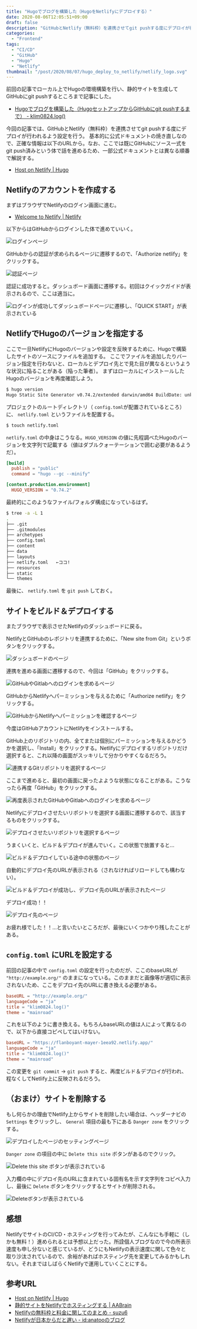 ```yaml
---
title: "Hugoでブログを構築した（HugoをNetlifyにデプロイする）"
date: 2020-08-06T12:05:51+09:00
draft: false
description: "GitHubとNetlify（無料枠）を連携させてgit pushする度にデプロイが行われるよう設定を行う。"
categories:
  - "Frontend"
tags:
  - "CI/CD"
  - "GitHub"
  - "Hugo"
  - "Netlify"
thumbnail: "/post/2020/08/07/hugo_deploy_to_netlify/netlify_logo.svg"
---
```


前回の記事でローカル上でHugoの環境構築を行い、静的サイトを生成してGitHubにgit pushするところまで記事にした。

- [Hugoでブログを構築した（HugoセットアップからGitHubにgit pushするまで） - klim0824.log()]( https://blog.klim0824.dev/post/2020/08/01/hugo_setup/ )

今回の記事では、GitHubとNetlify（無料枠）を連携させてgit pushする度にデプロイが行われるよう設定を行う。
基本的に公式ドキュメントの焼き直しなので、正確な情報は以下のURLから。なお、ここでは既にGitHubにソース一式をgit push済みという体で話を進めるため、一部公式ドキュメントとは異なる順番で解説する。


- [Host on Netlify | Hugo]( https://gohugo.io/hosting-and-deployment/hosting-on-netlify/ )

## Netlifyのアカウントを作成する

まずはブラウザでNetlifyのログイン画面に進む。

- [Welcome to Netlify | Netlify]( https://app.netlify.com/ )

以下からはGitHubからログインした体で進めていいく。

![ログインページ](./img/create_a_netlify_account/1.png)

GitHubからの認証が求められるページに遷移するので、「Authorize netlify」をクリックする。

![認証ページ](./img/create_a_netlify_account/2.png)

認証に成功すると。ダッシュボード画面に遷移する。初回はクイックガイドが表示されるので、ここは適当に。

![ログインが成功してダッシュボードページに遷移し、「QUICK START」が表示されている](./img/create_a_netlify_account/3.png)





## NetlifyでHugoのバージョンを指定する

ここで一旦NetlifyにHugoのバージョンや設定を反映するために、Hugoで構築したサイトのソースにファイルを追加する。
ここでファイルを追加したりバージョン指定を行わないと、ローカルとデプロイ先とで見た目が異なるというような状況に陥ることがある（陥った筆者）。
まずはローカルにインストールしたHugoのバージョンを再度確認しよう。

```bash
$ hugo version
Hugo Static Site Generator v0.74.2/extended darwin/amd64 BuildDate: unknown
```


プロジェクトのルートディレクトリ（ `config.toml`が配置されているところ）に、 `netlify.toml` というファイルを配置する。

```bash
$ touch netlify.toml
```

`netlify.toml` の中身はこうなる。`HUGO_VERSION` の値に先程調べたHugoのバージョンを文字列で記載する（値はダブルクォーテーションで囲む必要があるようだ）。

```toml
[build]
  publish = "public"
  command = "hugo --gc --minify"

[context.production.environment]
  HUGO_VERSION = "0.74.2"
```

最終的にこのようなファイル/フォルダ構成になっているはず。


```bash
$ tree -a -L 1
.
├── .git
├── .gitmodules
├── archetypes
├── config.toml
├── content
├── data
├── layouts
├── netlify.toml   ←ココ!
├── resources
├── static
└── themes
```

最後に、 `netlify.toml` を `git push` しておく。



## サイトをビルド＆デプロイする

またブラウザで表示させたNetlifyのダッシュボードに戻る。

NetlifyとGitHubのレポジトリを連携するために、「New site from Git」というボタンをクリックする。

![ダッシュボードのページ](./img/create_a_new_site_with_continuous_deployment/1.png)

連携を進める画面に遷移するので、今回は「GitHub」をクリックする。

![GitHubやGitlabへのログインを求めるページ](./img/create_a_new_site_with_continuous_deployment/2.png)

GitHubからNetlifyへパーミッションを与えるために「Authorize netlify」をクリックする。

![GitHubからNetlifyへパーミッションを確認するページ](./img/create_a_new_site_with_continuous_deployment/3.png)

今度はGitHubアカウントにNetlifyをインストールする。

GitHub上のリポジトリの内、全てまたは個別にパーミッションを与えるかどうかを選択し、「Install」をクリックする。Netlifyにデプロイするリポジトリだけ選択すると、これ以降の画面がスッキリして分かりやすくなるだろう。

![連携するGitリポジトリを選択するページ](./img/create_a_new_site_with_continuous_deployment/4.png)

ここまで進めると、最初の画面に戻ったよような状態になることがある。こうなったら再度「GitHub」をクリックする。

![再度表示されたGitHubやGitlabへのログインを求めるページ](./img/create_a_new_site_with_continuous_deployment/5.png)

Netlifyにデプロイさせたいリポジトリを選択する画面に遷移するので、該当するものをクリックする。

![デプロイさせたいリポジトリを選択するページ](./img/create_a_new_site_with_continuous_deployment/6.png)

うまくいくと、ビルド＆デプロイが進んでいく。この状態で放置すると…

![ビルド＆デプロイしている途中の状態のページ](./img/create_a_new_site_with_continuous_deployment/7.png)

自動的にデプロイ先のURLが表示される（されなければリロードしても構わない）。

![ビルド＆デプロイが成功し、デプロイ先のURLが表示されたページ](./img/create_a_new_site_with_continuous_deployment/8.png)

デプロイ成功！！

![デプロイ先のページ](./img/create_a_new_site_with_continuous_deployment/9.png)


お疲れ様でした！！…と言いたいところだが、最後にいくつかやり残したことがある。



## `config.toml` にURLを設定する

前回の記事の中で `config.toml` の設定を行ったのだが、ここのbaseURLが `"http://example.org/"` のままになっている。このままだと画像等が適切に表示されないため、ここをデプロイ先のURLに書き換える必要がある。

```toml
baseURL = "http://example.org/"
languageCode = "ja"
title = "klim0824.log()"
theme = "mainroad"
```
これを以下のように書き換える。もちろんbaseURLの値は人によって異なるので、以下から直接コピペしてはいけない。

```toml
baseURL = "https://flanboyant-mayer-1eea92.netlify.app/"
languageCode = "ja"
title = "klim0824.log()"
theme = "mainroad"
```

この変更を `git commit` -> `git push` すると、再度ビルド＆デプロイが行われ、程なくしてNetlify上に反映されるだろう。

## （おまけ）サイトを削除する

もし何らかの理由でNetlify上からサイトを削除したい場合は、ヘッダーナビの `Settings` をクリックし、 `General` 項目の最も下にある `Danger zone` をクリックする。

![デプロイしたページのセッティングページ](./img/delete_site/1.png)



`Danger zone` の項目の中に `Delete this site` ボタンがあるのでクリック。

![Delete this site ボタンが表示されている](./img/delete_site/2.png)

入力欄の中にデプロイ先のURLに含まれている固有名を示す文字列をコピペ入力し、最後に `Delete` ボタンをクリックするとサイトが削除される。


![Deleteボタンが表示されている](./img/delete_site/3.png)





## 感想

NetlifyでサイトのCI/CD・ホスティングを行ってみたが、こんなにも手軽に（しかも無料！）進められるとは予想以上だった。所詮個人ブログなので今の所表示速度も申し分ないと感じているが、どうにもNetlifyの表示速度に関して色々と取り沙汰されているので、余裕があればホスティング先を変更してみるかもしれない。それまではしばらくNetlifyで運用していくことにする。



## 参考URL

- [Host on Netlify | Hugo]( https://gohugo.io/hosting-and-deployment/hosting-on-netlify/ )
- [静的サイトをNetlifyでホスティングする | AABrain]( https://aakira.app/blog/2018/06/netlify/ )
- [Netlifyの無料枠と料金に関してのまとめ - suzu6]( https://www.suzu6.net/posts/92-netlify-monthly/ )
- [Netlifyが日本からだと遅い - id:anatooのブログ]( https://blog.anatoo.jp/2020-08-03 )

